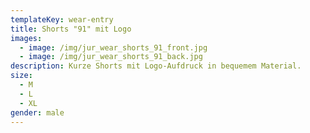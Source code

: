 ```yaml
---
templateKey: wear-entry
title: Shorts "91" mit Logo
images:
  - image: /img/jur_wear_shorts_91_front.jpg
  - image: /img/jur_wear_shorts_91_back.jpg
description: Kurze Shorts mit Logo-Aufdruck in bequemem Material.
size:
  - M
  - L
  - XL
gender: male
---
```


